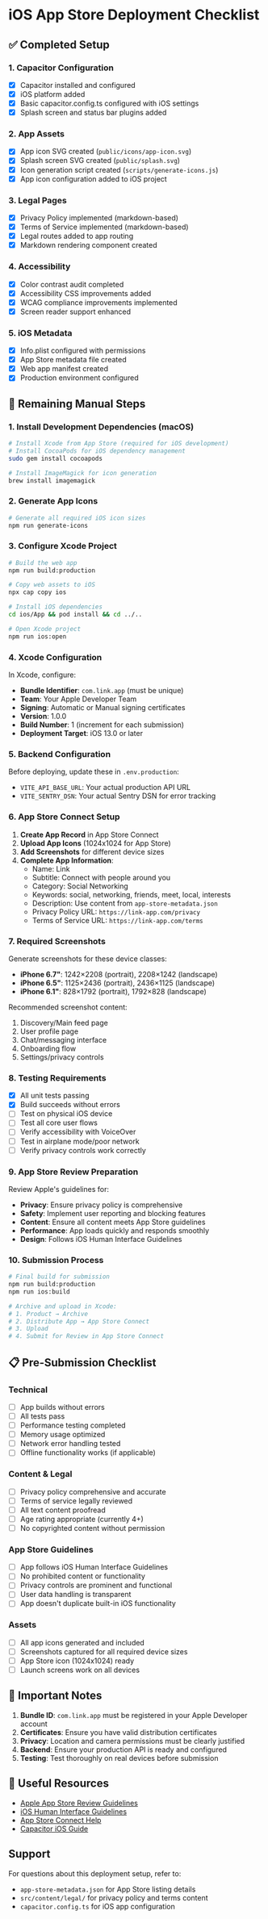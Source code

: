 # iOS App Store Deployment Checklist

## ✅ Completed Setup

### 1. Capacitor Configuration
- [x] Capacitor installed and configured
- [x] iOS platform added
- [x] Basic capacitor.config.ts configured with iOS settings
- [x] Splash screen and status bar plugins added

### 2. App Assets
- [x] App icon SVG created (`public/icons/app-icon.svg`)
- [x] Splash screen SVG created (`public/splash.svg`)
- [x] Icon generation script created (`scripts/generate-icons.js`)
- [x] App icon configuration added to iOS project

### 3. Legal Pages
- [x] Privacy Policy implemented (markdown-based)
- [x] Terms of Service implemented (markdown-based)
- [x] Legal routes added to app routing
- [x] Markdown rendering component created

### 4. Accessibility
- [x] Color contrast audit completed
- [x] Accessibility CSS improvements added
- [x] WCAG compliance improvements implemented
- [x] Screen reader support enhanced

### 5. iOS Metadata
- [x] Info.plist configured with permissions
- [x] App Store metadata file created
- [x] Web app manifest created
- [x] Production environment configured

## 🔄 Remaining Manual Steps

### 1. Install Development Dependencies (macOS)
```bash
# Install Xcode from App Store (required for iOS development)
# Install CocoaPods for iOS dependency management
sudo gem install cocoapods

# Install ImageMagick for icon generation
brew install imagemagick
```

### 2. Generate App Icons
```bash
# Generate all required iOS icon sizes
npm run generate-icons
```

### 3. Configure Xcode Project
```bash
# Build the web app
npm run build:production

# Copy web assets to iOS
npx cap copy ios

# Install iOS dependencies
cd ios/App && pod install && cd ../..

# Open Xcode project
npm run ios:open
```

### 4. Xcode Configuration
In Xcode, configure:
- **Bundle Identifier**: `com.link.app` (must be unique)
- **Team**: Your Apple Developer Team
- **Signing**: Automatic or Manual signing certificates
- **Version**: 1.0.0
- **Build Number**: 1 (increment for each submission)
- **Deployment Target**: iOS 13.0 or later

### 5. Backend Configuration
Before deploying, update these in `.env.production`:
- `VITE_API_BASE_URL`: Your actual production API URL
- `VITE_SENTRY_DSN`: Your actual Sentry DSN for error tracking

### 6. App Store Connect Setup
1. **Create App Record** in App Store Connect
2. **Upload App Icons** (1024x1024 for App Store)
3. **Add Screenshots** for different device sizes
4. **Complete App Information**:
   - Name: Link
   - Subtitle: Connect with people around you
   - Category: Social Networking
   - Keywords: social, networking, friends, meet, local, interests
   - Description: Use content from `app-store-metadata.json`
   - Privacy Policy URL: `https://link-app.com/privacy`
   - Terms of Service URL: `https://link-app.com/terms`

### 7. Required Screenshots
Generate screenshots for these device classes:
- **iPhone 6.7"**: 1242×2208 (portrait), 2208×1242 (landscape)
- **iPhone 6.5"**: 1125×2436 (portrait), 2436×1125 (landscape)  
- **iPhone 6.1"**: 828×1792 (portrait), 1792×828 (landscape)

Recommended screenshot content:
1. Discovery/Main feed page
2. User profile page
3. Chat/messaging interface
4. Onboarding flow
5. Settings/privacy controls

### 8. Testing Requirements
- [x] All unit tests passing
- [x] Build succeeds without errors
- [ ] Test on physical iOS device
- [ ] Test all core user flows
- [ ] Verify accessibility with VoiceOver
- [ ] Test in airplane mode/poor network
- [ ] Verify privacy controls work correctly

### 9. App Store Review Preparation
Review Apple's guidelines for:
- **Privacy**: Ensure privacy policy is comprehensive
- **Safety**: Implement user reporting and blocking features
- **Content**: Ensure all content meets App Store guidelines
- **Performance**: App loads quickly and responds smoothly
- **Design**: Follows iOS Human Interface Guidelines

### 10. Submission Process
```bash
# Final build for submission
npm run build:production
npm run ios:build

# Archive and upload in Xcode:
# 1. Product → Archive
# 2. Distribute App → App Store Connect
# 3. Upload
# 4. Submit for Review in App Store Connect
```

## 📋 Pre-Submission Checklist

### Technical
- [ ] App builds without errors
- [ ] All tests pass
- [ ] Performance testing completed
- [ ] Memory usage optimized
- [ ] Network error handling tested
- [ ] Offline functionality works (if applicable)

### Content & Legal
- [ ] Privacy policy comprehensive and accurate
- [ ] Terms of service legally reviewed
- [ ] All text content proofread
- [ ] Age rating appropriate (currently 4+)
- [ ] No copyrighted content without permission

### App Store Guidelines
- [ ] App follows iOS Human Interface Guidelines
- [ ] No prohibited content or functionality
- [ ] Privacy controls are prominent and functional
- [ ] User data handling is transparent
- [ ] App doesn't duplicate built-in iOS functionality

### Assets
- [ ] All app icons generated and included
- [ ] Screenshots captured for all required device sizes
- [ ] App Store icon (1024x1024) ready
- [ ] Launch screens work on all devices

## 🚨 Important Notes

1. **Bundle ID**: `com.link.app` must be registered in your Apple Developer account
2. **Certificates**: Ensure you have valid distribution certificates
3. **Privacy**: Location and camera permissions must be clearly justified
4. **Backend**: Ensure your production API is ready and configured
5. **Testing**: Test thoroughly on real devices before submission

## 🔗 Useful Resources

- [Apple App Store Review Guidelines](https://developer.apple.com/app-store/review/guidelines/)
- [iOS Human Interface Guidelines](https://developer.apple.com/design/human-interface-guidelines/)
- [App Store Connect Help](https://developer.apple.com/help/app-store-connect/)
- [Capacitor iOS Guide](https://capacitorjs.com/docs/ios)

## Support

For questions about this deployment setup, refer to:
- `app-store-metadata.json` for App Store listing details
- `src/content/legal/` for privacy policy and terms content
- `capacitor.config.ts` for iOS app configuration
